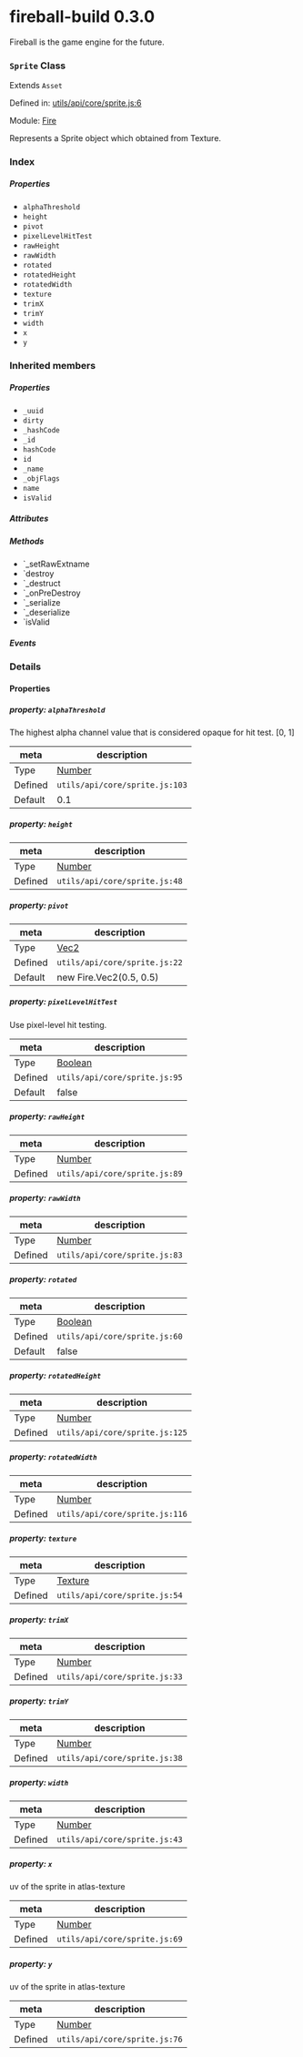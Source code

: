 
# fireball-build 0.3.0

Fireball is the game engine for the future.

### `Sprite` Class

Extends `Asset`

Defined in: [utils/api/core/sprite.js:6](../files/utils/api/core/sprite.js.js)

Module: [Fire](../modules/Fire.md)




Represents a Sprite object which obtained from Texture.

### Index

##### Properties

  - `alphaThreshold`
  - `height`
  - `pivot`
  - `pixelLevelHitTest`
  - `rawHeight`
  - `rawWidth`
  - `rotated`
  - `rotatedHeight`
  - `rotatedWidth`
  - `texture`
  - `trimX`
  - `trimY`
  - `width`
  - `x`
  - `y`






### Inherited members

##### Properties

- `_uuid`
- `dirty`
- `_hashCode`
- `_id`
- `hashCode`
- `id`
- `_name`
- `_objFlags`
- `name`
- `isValid`

##### Attributes


##### Methods

- `_setRawExtname
- `destroy
- `_destruct
- `_onPreDestroy
- `_serialize
- `_deserialize
- `isValid

##### Events




### Details


#### Properties



##### property: `alphaThreshold`

The highest alpha channel value that is considered opaque for hit test. [0, 1]

| meta | description |
|------|-------------|
| Type | <a href="https://developer.mozilla.org/en/JavaScript/Reference/Global_Objects/Number" class="crosslink external" target="_blank">Number</a> |
| Defined | `utils/api/core/sprite.js:103` |
| Default    | 0.1 |




##### property: `height`



| meta | description |
|------|-------------|
| Type | <a href="https://developer.mozilla.org/en/JavaScript/Reference/Global_Objects/Number" class="crosslink external" target="_blank">Number</a> |
| Defined | `utils/api/core/sprite.js:48` |




##### property: `pivot`



| meta | description |
|------|-------------|
| Type | <a href="../classes/Vec2.html" class="crosslink">Vec2</a> |
| Defined | `utils/api/core/sprite.js:22` |
| Default    | new Fire.Vec2(0.5, 0.5) |




##### property: `pixelLevelHitTest`

Use pixel-level hit testing.

| meta | description |
|------|-------------|
| Type | <a href="https://developer.mozilla.org/en/JavaScript/Reference/Global_Objects/Boolean" class="crosslink external" target="_blank">Boolean</a> |
| Defined | `utils/api/core/sprite.js:95` |
| Default    | false |




##### property: `rawHeight`



| meta | description |
|------|-------------|
| Type | <a href="https://developer.mozilla.org/en/JavaScript/Reference/Global_Objects/Number" class="crosslink external" target="_blank">Number</a> |
| Defined | `utils/api/core/sprite.js:89` |




##### property: `rawWidth`



| meta | description |
|------|-------------|
| Type | <a href="https://developer.mozilla.org/en/JavaScript/Reference/Global_Objects/Number" class="crosslink external" target="_blank">Number</a> |
| Defined | `utils/api/core/sprite.js:83` |




##### property: `rotated`



| meta | description |
|------|-------------|
| Type | <a href="https://developer.mozilla.org/en/JavaScript/Reference/Global_Objects/Boolean" class="crosslink external" target="_blank">Boolean</a> |
| Defined | `utils/api/core/sprite.js:60` |
| Default    | false |




##### property: `rotatedHeight`



| meta | description |
|------|-------------|
| Type | <a href="https://developer.mozilla.org/en/JavaScript/Reference/Global_Objects/Number" class="crosslink external" target="_blank">Number</a> |
| Defined | `utils/api/core/sprite.js:125` |




##### property: `rotatedWidth`



| meta | description |
|------|-------------|
| Type | <a href="https://developer.mozilla.org/en/JavaScript/Reference/Global_Objects/Number" class="crosslink external" target="_blank">Number</a> |
| Defined | `utils/api/core/sprite.js:116` |




##### property: `texture`



| meta | description |
|------|-------------|
| Type | <a href="../classes/Texture.html" class="crosslink">Texture</a> |
| Defined | `utils/api/core/sprite.js:54` |




##### property: `trimX`



| meta | description |
|------|-------------|
| Type | <a href="https://developer.mozilla.org/en/JavaScript/Reference/Global_Objects/Number" class="crosslink external" target="_blank">Number</a> |
| Defined | `utils/api/core/sprite.js:33` |




##### property: `trimY`



| meta | description |
|------|-------------|
| Type | <a href="https://developer.mozilla.org/en/JavaScript/Reference/Global_Objects/Number" class="crosslink external" target="_blank">Number</a> |
| Defined | `utils/api/core/sprite.js:38` |




##### property: `width`



| meta | description |
|------|-------------|
| Type | <a href="https://developer.mozilla.org/en/JavaScript/Reference/Global_Objects/Number" class="crosslink external" target="_blank">Number</a> |
| Defined | `utils/api/core/sprite.js:43` |




##### property: `x`

uv of the sprite in atlas-texture

| meta | description |
|------|-------------|
| Type | <a href="https://developer.mozilla.org/en/JavaScript/Reference/Global_Objects/Number" class="crosslink external" target="_blank">Number</a> |
| Defined | `utils/api/core/sprite.js:69` |




##### property: `y`

uv of the sprite in atlas-texture

| meta | description |
|------|-------------|
| Type | <a href="https://developer.mozilla.org/en/JavaScript/Reference/Global_Objects/Number" class="crosslink external" target="_blank">Number</a> |
| Defined | `utils/api/core/sprite.js:76` |






